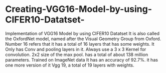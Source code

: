 # Creating-VGG16-Model-by-using-CIFER10-Datatset-

Implementation of VGG16 Model by using CIFER10 Datatset 
It is also called the OxfordNet model, named after the Visual Geometry Group from Oxford.
Number 16 refers that it has a total of 16 layers that has some weights.
It Only has Conv and pooling layers in it.
Always use a 3 x 3 Kernel for convolution.
2x2 size of the max pool.
has a total of about 138 million parameters.
Trained on ImageNet data
It has an accuracy of 92.7%.
it has one more version of it Vgg 19, a total of 19 layers with weights.

